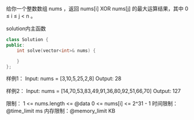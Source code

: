给你一个整数数组 nums ，返回 nums[i] XOR nums[j] 的最大运算结果，其中 0 ≤ i ≤ j < n 。

solution内主函数
```cpp
class Solution {
public:
    int solve(vector<int>& nums) {

    }
};
```

样例1：
Input: nums = [3,10,5,25,2,8]
Output: 28

样例2：
Input: nums = [14,70,53,83,49,91,36,80,92,51,66,70]
Output: 127

限制：
1 <= nums.length <= @data
0 <= nums[i] <= 2^31 - 1
时间限制：@time_limit ms
内存限制：@memory_limit KB